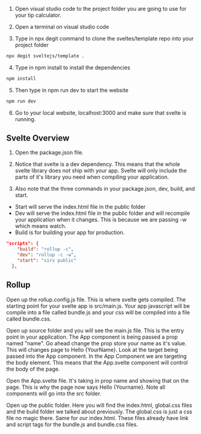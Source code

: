 
1) Open visual studio code to the project folder you are going to use for your tip calculator.

2) Open a terminal on visual studio code 


3) Type in npx degit command to clone the sveltes/template repo into your project folder 

```bash
npx degit sveltejs/template .
```

4) Type in npm install to install the dependencies
```bash
npm install 
```

5) Then type in npm run dev to start the website

```bash
npm run dev
```

6) Go to your local website, localhost:3000 and make sure that svelte is running.

## Svelte Overview

1. Open the package.json file.  

2. Notice that svelte is a dev dependency.  This means that the whole svelte library does not ship with your app.  Svelte will only include the parts of it's library you need when compiling your application.

3. Also note that the three commands in your package.json, dev, build, and start.

  - Start will serve the index.html file in the public folder
  - Dev will serve the index.html file in the public folder and will recompile your application when it changes.  This is because we are passing -w which means watch.
  - Build is for building your app for production.
 

```json
"scripts": {
    "build": "rollup -c",
    "dev": "rollup -c -w",
    "start": "sirv public"
  },
```

## Rollup

Open up the rollup.config.js file.  This is where svelte gets compiled. The starting point for your svelte app is src/main.js.  Your app javascript will be compile into a file called bundle.js and your css will be compiled into a file called bundle.css.

Open up source folder and you will see the main.js file.  This is the entry point in your application.  The App component is being passed a prop named "name".  Go ahead change the prop store your name as it's value.  This will changes page to Hello {YourName}.  Look at the target being passed into the App component.  In the App Component we are targeting the body element.  This means that the App.svelte component will control the body of the page.

Open the App.svelte file.  It's taking in prop name and showing that on the page.  This is why the page now says Hello {Yourname}.  Note all components will go into the src folder.

Open up the public folder.  Here you will find the index.html, global.css files and the build folder we talked about previously. The global.css is just a css file no magic there.  Same for our index.html.  These files already have link and script tags for the bundle.js and bundle.css files.
